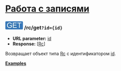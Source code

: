 [Работа с записями](../index.md)
===============================

### ![GET](../../../img/get.png) /rc/get`?id={id}`
* **URL parameter:** [id](../../../types.md#rc)
* **Response:** [[Rc](../../../types.md#rc)]

Возвращает объект типа [Rc](../../../types.md#rc) с идентификатором [id](../../../types.md#rc).

**[Examples](examples/get.md)**